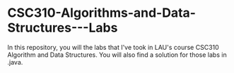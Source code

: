 # CSC310-Algorithms-and-Data-Structures---Labs
In this repository, you will the labs that I've took in LAU's course CSC310 Algorithm and Data Structures. You will also find a solution for those labs in .java.
